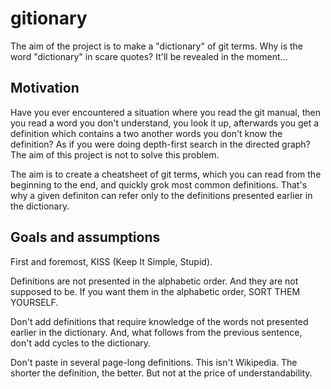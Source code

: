 # gitionary

The aim of the project is to make a "dictionary" of git terms. Why is the word "dictionary" in scare quotes? It'll be revealed in the moment...

Motivation
---

Have you ever encountered a situation where you read the git manual, then you read a word you don't understand, you look it up, afterwards you get a definition which contains a two another words you don't know the definition? As if you were doing depth-first search in the directed graph? The aim of this project is not to solve this problem.

The aim is to create a cheatsheet of git terms, which you can read from the beginning to the end, and quickly grok most common definitions. That's why a given definiton can refer only to the definitions presented earlier in the dictionary.

Goals and assumptions
---

First and foremost, KISS (Keep It Simple, Stupid).

Definitions are not presented in the alphabetic order. And they are not supposed to be. If you want them in the alphabetic order, SORT THEM YOURSELF.

Don't add definitions that require knowledge of the words not presented earlier in the dictionary. And, what follows from the previous sentence, don't add cycles to the dictionary. 

Don't paste in several page-long definitions. This isn't Wikipedia. The shorter the definition, the better. But not at the price of understandability.
